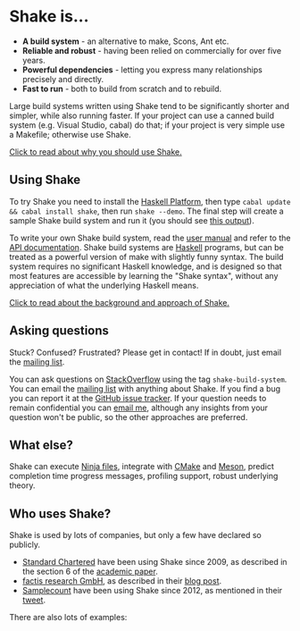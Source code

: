 # Shake is...

* **A build system** - an alternative to make, Scons, Ant etc.
* **Reliable and robust** - having been relied on commercially for over five years.
* **Powerful dependencies** - letting you express many relationships precisely and directly.
* **Fast to run** - both to build from scratch and to rebuild.

Large build systems written using Shake tend to be significantly shorter and simpler, while also running faster. If your project can use a canned build system (e.g. Visual Studio, cabal) do that; if your project is very simple use a Makefile; otherwise use Shake.

[Click to read about why you should use Shake.](Why.md)

## Using Shake

To try Shake you need to install the [Haskell Platform](http://www.haskell.org/platform/), then type `cabal update && cabal install shake`, then run `shake --demo`. The final step will create a sample Shake build system and run it (you should see [this output](Demo.md)).

To write your own Shake build system, read the [user manual](Manual.md) and refer to the [API documentation](http://hackage.haskell.org/packages/archive/shake/latest/doc/html/Development-Shake.html). Shake build systems are [Haskell](http://haskell.org/) programs, but can be treated as a powerful version of make with slightly funny syntax. The build system requires no significant Haskell knowledge, and is designed so that most features are accessible by learning the "Shake syntax", without any appreciation of what the underlying Haskell means.

[Click to read about the background and approach of Shake.](Why.md)

## Asking questions

Stuck? Confused? Frustrated? Please get in contact! If in doubt, just email the [mailing list](https://groups.google.com/forum/?fromgroups#!forum/shake-build-system).

You can ask questions on [StackOverflow](http://stackoverflow.com/questions/tagged/shake-build-system) using the tag `shake-build-system`. You can email the [mailing list](https://groups.google.com/forum/?fromgroups#!forum/shake-build-system) with anything about Shake. If you find a bug you can report it at the [GitHub issue tracker](https://github.com/ndmitchell/shake/issues). If your question needs to remain confidential you can [email me](http://community.haskell.org/~ndm/contact/), although any insights from your question won't be public, so the other approaches are preferred. 

## What else?

Shake can execute [Ninja files](Ninja.md), integrate with [CMake](http://www.cmake.org/) and [Meson](https://jpakkane.github.io/meson/), predict completion time progress messages, profiling support, robust underlying theory.

## Who uses Shake?

Shake is used by lots of companies, but only a few have declared so publicly.
 
* [Standard Chartered](http://www.standardchartered.com/) have been using Shake since 2009, as described in the section 6 of the [academic paper](http://community.haskell.org/~ndm/downloads/paper-shake_before_building-10_sep_2012.pdf).
* [factis research GmbH](http://www.factisresearch.com/), as described in their [blog post](http://funktionale-programmierung.de/2014/01/16/build-system-haskell.html).
* [Samplecount](http://samplecount.com/) have been using Shake since 2012, as mentioned in their [tweet](https://twitter.com/samplecount/status/491581551730511872).

There are also lots of examples:
